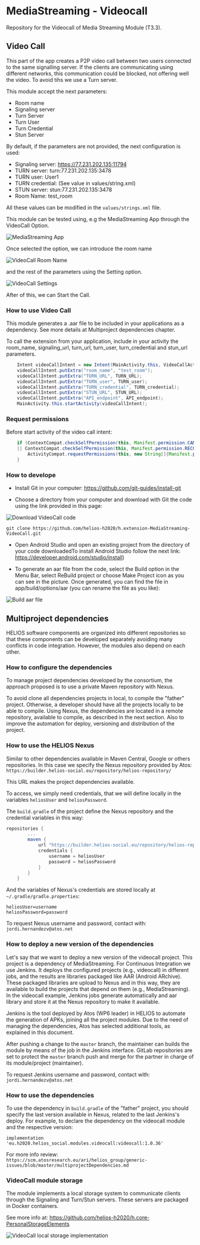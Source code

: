# MediaStreaming - Videocall

Repository for the Videocall of Media Streaming Module (T3.3).

## Video Call

This part of the app creates a P2P video call between two users connected to the same signalling server. 
If the clients are communicating using different networks, this communication could be blocked, not offering well the video. 
To avoid tihs we use a Turn server.  

This module accept the next parameters:

- Room name
- Signaling server
- Turn Server
- Turn User
- Turn Credential
- Stun Server

By default, if the parameters are not provided, the next configuration is used:

* Signaling server: https://77.231.202.135:11794
* TURN server: turn:77.231.202.135:3478
* TURN user: User1
* TURN credential: (See value in values/string.xml)
* STUN server: stun:77.231.202.135:3478
* Room Name: test_room

All these values can be modified in the `values/strings.xml` file.

This module can be tested using, e.g the MediaStreaming App through the VideoCall Option.

<img src="https://raw.githubusercontent.com/helios-h2020/h.extension-MediaStreaming-VideoCall/master/doc/mediastreaming_app.png" alt="MediaStreaming App">

Once selected the option, we can introduce the room name

<img src="https://raw.githubusercontent.com/helios-h2020/h.extension-MediaStreaming-VideoCall/master/doc/mediastreaming_room.png" alt="VideoCall Room Name">

and the rest of the parameters using the Setting option.

<img src="https://raw.githubusercontent.com/helios-h2020/h.extension-MediaStreaming-VideoCall/master/doc/mediastreaming_settings.png" alt="VideoCall Settings">

After of this, we can Start the Call.

### How to use Video Call

This module generates a .aar file to be included in your applications as a dependency. See more details at Multiproject dependencies chapter.  

To call the extension from your application, include in your activity the room_name, signaling_url, turn_url, turn_user, turn_credential and stun_url parameters.

```java
    Intent videoCallIntent = new Intent(MainActivity.this, VideoCallActivity.class);
	videoCallIntent.putExtra("room_name", "test_room");	
	videoCallIntent.putExtra("TURN_URL", TURN_URL);
	videoCallIntent.putExtra("TURN_user", TURN_user);
	videoCallIntent.putExtra("TURN_credential", TURN_credential);
	videoCallIntent.putExtra("STUN_URL", STUN_URL);
	videoCallIntent.putExtra("API_endpoint", API_endpoint);
	MainActivity.this.startActivity(videoCallIntent);
```

### Request permissions

Before start activity of the video call intent:

```java
    if (ContextCompat.checkSelfPermission(this, Manifest.permission.CAMERA) != PackageManager.PERMISSION_GRANTED
    || ContextCompat.checkSelfPermission(this, Manifest.permission.RECORD_AUDIO) != PackageManager.PERMISSION_GRANTED) {
        ActivityCompat.requestPermissions(this, new String[]{Manifest.permission.CAMERA, Manifest.permission.RECORD_AUDIO}, ALL_PERMISSIONS_CODE);
    }
```

### How to develope

- Install Git in your computer: https://github.com/git-guides/install-git

- Choose a directory from your computer and download with Git the code using the link provided in this page:

<img src="https://raw.githubusercontent.com/helios-h2020/h.extension-MediaStreaming-VideoCall/master/doc/github.PNG" alt="Download VideoCall code">

`git clone https://github.com/helios-h2020/h.extension-MediaStreaming-VideoCall.git`

- Open Android Studio and open an existing project from the directory of your code downloadedTo install Android Studio follow the next link: https://developer.android.com/studio/install)

- To generate an aar file from the code, select the Build option in the Menu Bar, select ReBuild project or choose Make Project icon as you can see in the picture. Once generated, you can find the file in app/build/options/aar (you can rename the file as you like):

<img src="https://raw.githubusercontent.com/helios-h2020/h.extension-MediaStreaming-VideoCall/master/doc/build.PNG" alt="Build aar file">

## Multiproject dependencies

HELIOS software components are organized into different repositories so that
these components can be developed separately avoiding many conflicts in code
integration. However, the modules also depend on each other.

### How to configure the dependencies

To manage project dependencies developed by the consortium, the approach
proposed is to use a private Maven repository with Nexus.

To avoid clone all dependencies projects in local, to compile the "father"
project. Otherwise, a developer should have all the projects locally to be able
to compile. Using Nexus, the dependencies are located in a remote repository,
available to compile, as described in the next section. Also to improve the
automation for deploy, versioning and distribution of the project.

### How to use the HELIOS Nexus

Similar to other dependencies available in Maven Central, Google or others
repositories. In this case we specify the Nexus repository provided by Atos:
`https://builder.helios-social.eu/repository/helios-repository/`

This URL makes the project dependencies available.

To access, we simply need credentials, that we will define locally in the
variables `heliosUser` and `heliosPassword`.

The `build.gradle` of the project define the Nexus repository and the credential
variables in this way:

```gradle
repositories {
        ...
        maven {
            url "https://builder.helios-social.eu/repository/helios-repository/"
            credentials {
                username = heliosUser
                password = heliosPassword
            }
        }
    }
```

And the variables of Nexus's credentials are stored locally at
`~/.gradle/gradle.properties`:

```properties
heliosUser=username
heliosPassword=password
```

To request Nexus username and password, contact with:
`jordi.hernandezv@atos.net`

### How to deploy a new version of the dependencies

Let's say that we want to deploy a new version of the videocall project. This
project is a dependency of MediaStreaming. For Continuous Integration we use
Jenkins. It deploys the configured projects (e.g., videocall) in different jobs,
and the results are libraries packaged like AAR (Android ARchive). These
packaged libraries are upload to Nexus and in this way, they are available to
build the projects that depend on them (e.g., MediaStreaming). In the videocall
example, Jenkins jobs generate automatically and aar library and store it at the
Nexus repository to make it available.

Jenkins is the tool deployed by Atos (WP6 leader) in HELIOS to automate the
generation of APKs, joining all the project modules. Due to the need of managing
the dependencies, Atos has selected additional tools, as explained in this
document.

After pushing a change to the `master` branch, the maintainer can builds the
module by means of the job in the Jenkins interface. GitLab repositories are set
to protect the `master` branch push and merge for the partner in charge of its
module/project (maintainer).

To request Jenkins username and password, contact with:
`jordi.hernandezv@atos.net`

### How to use the dependencies

To use the dependency in `build.gradle` of the "father" project, you should
specify the last version available in Nexus, related to the last Jenkins's
deploy. For example, to declare the dependency on the videocall module and the
respective version:

`implementation 'eu.h2020.helios_social.modules.videocall:videocall:1.0.36'`

For more info review:
`https://scm.atosresearch.eu/ari/helios_group/generic-issues/blob/master/multiprojectDependencies.md`

### VideoCall module storage

The module implements a local storage system to communicate clients through the Signaling and Turn/Stun servers. These servers are packaged in Docker containers.

See more info at: https://github.com/helios-h2020/h.core-PersonalStorageElements

<img src="https://raw.githubusercontent.com/helios-h2020/h.extension-MediaStreaming-VideoCall/master/doc/videocall_storage.png" alt="VideoCall local storage implementation">
